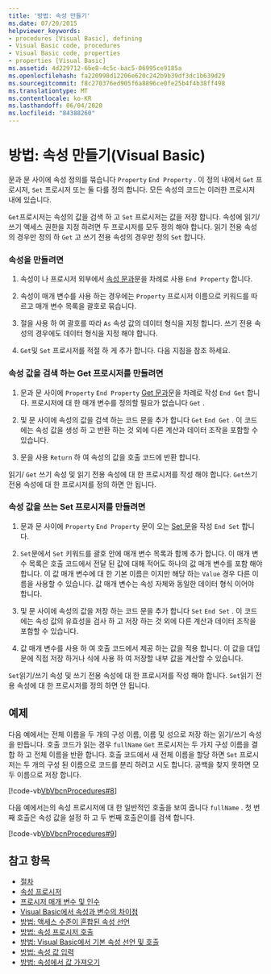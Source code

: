 ```yaml
---
title: '방법: 속성 만들기'
ms.date: 07/20/2015
helpviewer_keywords:
- procedures [Visual Basic], defining
- Visual Basic code, procedures
- Visual Basic code, properties
- properties [Visual Basic]
ms.assetid: 4d229712-6be8-4c5c-bac5-06995ce9185a
ms.openlocfilehash: fa220998d12206e620c242b9b39df3dc1b639d29
ms.sourcegitcommit: f8c270376ed905f6a8896ce0fe25b4f4b38ff498
ms.translationtype: MT
ms.contentlocale: ko-KR
ms.lasthandoff: 06/04/2020
ms.locfileid: "84388260"
---
```

# <a name="how-to-create-a-property-visual-basic"></a>방법: 속성 만들기(Visual Basic)
문과 문 사이에 속성 정의를 묶습니다 `Property` `End Property` . 이 정의 내에서 `Get` 프로시저, `Set` 프로시저 또는 둘 다를 정의 합니다. 모든 속성의 코드는 이러한 프로시저 내에 있습니다.  
  
 `Get`프로시저는 속성의 값을 검색 하 고 `Set` 프로시저는 값을 저장 합니다. 속성에 읽기/쓰기 액세스 권한을 지정 하려면 두 프로시저를 모두 정의 해야 합니다. 읽기 전용 속성의 경우만 정의 하 `Get` 고 쓰기 전용 속성의 경우만 정의 `Set` 합니다.  
  
### <a name="to-create-a-property"></a>속성을 만들려면  
  
1. 속성이 나 프로시저 외부에서 [속성 문과](../../../language-reference/statements/property-statement.md)문을 차례로 사용 `End Property` 합니다.  
  
2. 속성이 매개 변수를 사용 하는 경우에는 `Property` 프로시저 이름으로 키워드를 따르고 매개 변수 목록을 괄호로 묶습니다.  
  
3. 절을 사용 하 여 괄호를 따라 `As` 속성 값의 데이터 형식을 지정 합니다. 쓰기 전용 속성의 경우에도 데이터 형식을 지정 해야 합니다.  
  
4. `Get`및 `Set` 프로시저를 적절 하 게 추가 합니다. 다음 지침을 참조 하세요.  
  
### <a name="to-create-a-get-procedure-that-retrieves-a-property-value"></a>속성 값을 검색 하는 Get 프로시저를 만들려면  
  
1. 문과 문 사이에 `Property` `End Property` [Get 문과](../../../language-reference/statements/get-statement.md)문을 차례로 작성 `End Get` 합니다. 프로시저에 대 한 매개 변수를 정의할 필요가 없습니다 `Get` .  
  
2. 및 문 사이에 속성의 값을 검색 하는 코드 문을 추가 합니다 `Get` `End Get` . 이 코드에는 속성 값을 생성 하 고 반환 하는 것 외에 다른 계산과 데이터 조작을 포함할 수 있습니다.  
  
3. 문을 사용 `Return` 하 여 속성의 값을 호출 코드에 반환 합니다.  
  
 읽기/ `Get` 쓰기 속성 및 읽기 전용 속성에 대 한 프로시저를 작성 해야 합니다. `Get`쓰기 전용 속성에 대 한 프로시저를 정의 하면 안 됩니다.  
  
### <a name="to-create-a-set-procedure-that-writes-a-propertys-value"></a>속성 값을 쓰는 Set 프로시저를 만들려면  
  
1. 문과 문 사이에 `Property` `End Property` 문이 오는 [Set 문](../../../language-reference/statements/set-statement.md)을 작성 `End Set` 합니다.  
  
2. `Set`문에서 `Set` 키워드를 괄호 안에 매개 변수 목록과 함께 추가 합니다. 이 매개 변수 목록은 호출 코드에서 전달 된 값에 대해 적어도 하나의 값 매개 변수를 포함 해야 합니다. 이 값 매개 변수에 대 한 기본 이름은 이지만 해당 하는 `Value` 경우 다른 이름을 사용할 수 있습니다. 값 매개 변수는 속성 자체와 동일한 데이터 형식 이어야 합니다.  
  
3. 및 문 사이에 속성의 값을 저장 하는 코드 문을 추가 합니다 `Set` `End Set` . 이 코드에는 속성 값의 유효성을 검사 하 고 저장 하는 것 외에 다른 계산과 데이터 조작을 포함할 수 있습니다.  
  
4. 값 매개 변수를 사용 하 여 호출 코드에서 제공 하는 값을 적용 합니다. 이 값을 대입문에 직접 저장 하거나 식에 사용 하 여 저장할 내부 값을 계산할 수 있습니다.  
  
 `Set`읽기/쓰기 속성 및 쓰기 전용 속성에 대 한 프로시저를 작성 해야 합니다. `Set`읽기 전용 속성에 대 한 프로시저를 정의 하면 안 됩니다.  
  
## <a name="example"></a>예제  
 다음 예에서는 전체 이름을 두 개의 구성 이름, 이름 및 성으로 저장 하는 읽기/쓰기 속성을 만듭니다. 호출 코드가 읽는 경우 `fullName` `Get` 프로시저는 두 가지 구성 이름을 결합 하 고 전체 이름을 반환 합니다. 호출 코드에서 새 전체 이름을 할당 하면 `Set` 프로시저는 두 개의 구성 된 이름으로 코드를 분리 하려고 시도 합니다. 공백을 찾지 못하면 모두 이름으로 저장 합니다.  
  
 [!code-vb[VbVbcnProcedures#8](~/samples/snippets/visualbasic/VS_Snippets_VBCSharp/VbVbcnProcedures/VB/Class1.vb#8)]  
  
 다음 예에서는의 속성 프로시저에 대 한 일반적인 호출을 보여 줍니다 `fullName` . 첫 번째 호출은 속성 값을 설정 하 고 두 번째 호출은이를 검색 합니다.  
  
 [!code-vb[VbVbcnProcedures#9](~/samples/snippets/visualbasic/VS_Snippets_VBCSharp/VbVbcnProcedures/VB/Class1.vb#9)]  
  
## <a name="see-also"></a>참고 항목

- [절차](./index.md)
- [속성 프로시저](./property-procedures.md)
- [프로시저 매개 변수 및 인수](./procedure-parameters-and-arguments.md)
- [Visual Basic에서 속성과 변수의 차이점](./differences-between-properties-and-variables.md)
- [방법: 액세스 수준이 혼합된 속성 선언](./how-to-declare-a-property-with-mixed-access-levels.md)
- [방법: 속성 프로시저 호출](./how-to-call-a-property-procedure.md)
- [방법: Visual Basic에서 기본 속성 선언 및 호출](./how-to-declare-and-call-a-default-property.md)
- [방법: 속성 값 입력](./how-to-put-a-value-in-a-property.md)
- [방법: 속성에서 값 가져오기](./how-to-get-a-value-from-a-property.md)

